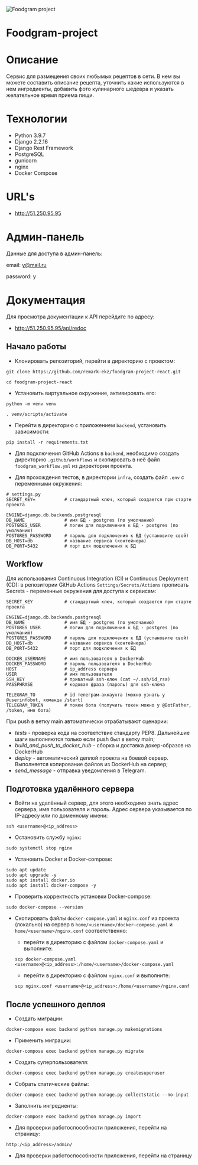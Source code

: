 ![Foodgram project](https://github.com/remark-ekz/foodgram-project-react/actions/workflows/foodgram_workflow.yml/badge.svg)

# **Foodgram-project**

# Описание

Сервис для размещения своих любымых рецептов в сети. В нем вы можете составить описание рецепта, уточнить какие используются в нем ингредиенты, добавить фото кулинарного шедевра и указать желательное время приема пищи.

# Технологии

- Python 3.9.7
- Django 2.2.16
- Django Rest Framework
- PostgreSQL
- gunicorn
- nginx
- Docker Compose

# URL's

- http://51.250.95.95

# Админ-панель

Данные для доступа в админ-панель:

email: y@mail.ru

password: y

# Документация

Для просмотра документации к API перейдите по адресу:
- http://51.250.95.95/api/redoc

## Начало работы
* Клонировать репозиторий, перейти в директорию с проектом:
```
git clone https://github.com/remark-ekz/foodgram-project-react.git
```
```
cd foodgram-project-react
```

* Установить виртуальное окружение, активировать его:
```
python -m venv venv
```
```
. venv/scripts/activate
```

* Перейти в директорию с приложением ```backend```, установить зависимости:
```
pip install -r requirements.txt
```

* Для подключения GitHub Actions в ```backend```, необходимо создать директорию 
```.github/workflows``` и скопировать в неё файл ```foodgram_workflow.yml``` из
директории проекта.

* Для прохождения тестов, в директории ```infra```, создать файл ```.env``` с
переменными окружения:
```
# settings.py
SECRET_KEY=           # стандартный ключ, который создается при старте проекта

ENGINE=django.db.backends.postgresql
DB_NAME               # имя БД - postgres (по умолчанию)
POSTGRES_USER         # логин для подключения к БД - postgres (по умолчанию)
POSTGRES_PASSWORD     # пароль для подключения к БД (установите свой)
DB_HOST=db            # название сервиса (контейнера)
DB_PORT=5432          # порт для подключения к БД
```

## Workflow

Для использования Continuous Integration (CI) и Continuous Deployment (CD): в
репозитории GitHub Actions ```Settings/Secrets/Actions``` прописать Secrets -
переменные окружения для доступа к сервисам:

```
SECRET_KEY            # стандартный ключ, который создается при старте проекта

ENGINE=django.db.backends.postgresql
DB_NAME               # имя БД - postgres (по умолчанию)
POSTGRES_USER         # логин для подключения к БД - postgres (по умолчанию)
POSTGRES_PASSWORD     # пароль для подключения к БД (установите свой)
DB_HOST=db            # название сервиса (контейнера)
DB_PORT=5432          # порт для подключения к БД

DOCKER_USERNAME       # имя пользователя в DockerHub
DOCKER_PASSWORD       # пароль пользователя в DockerHub
HOST                  # ip_address сервера
USER                  # имя пользователя
SSH_KEY               # приватный ssh-ключ (cat ~/.ssh/id_rsa)
PASSPHRASE            # кодовая фраза (пароль) для ssh-ключа

TELEGRAM_TO           # id телеграм-аккаунта (можно узнать у @userinfobot, команда /start)
TELEGRAM_TOKEN        # токен бота (получить токен можно у @BotFather, /token, имя бота)
```

При push в ветку main автоматически отрабатывают сценарии:
* *tests* - проверка кода на соответствие стандарту PEP8.
Дальнейшие шаги выполняются только если push был в ветку main;
* *build_and_push_to_docker_hub* - сборка и доставка докер-образов на DockerHub
* *deploy* - автоматический деплой проекта на боевой сервер. Выполняется
копирование файлов из DockerHub на сервер;
* *send_message* - отправка уведомления в Telegram.

## Подготовка удалённого сервера
* Войти на удалённый сервер, для этого необходимо знать адрес сервера, имя
пользователя и пароль. Адрес сервера указывается по IP-адресу или по доменному
имени:
```
ssh <username>@<ip_address>
```

* Остановить службу ```nginx```:
```
sudo systemctl stop nginx
```

* Установить Docker и Docker-compose:
```
sudo apt update
sudo apt upgrade -y
sudo apt install docker.io
sudo apt install docker-compose -y
```

* Проверить корректность установки Docker-compose:
```
sudo docker-compose --version
```

* Скопировать файлы ```docker-compose.yaml``` и
```nginx.conf``` из проекта (локально) на сервер в
```home/<username>/docker-compose.yaml``` и
```home/<username>/nginx.conf``` соответственно:

  * перейти в директорию с файлом ```docker-compose.yaml``` и выполните:
  ```
  scp docker-compose.yaml <username>@<ip_address>:/home/<username>/docker-compose.yaml
  ```
  * перейти в директорию с файлом ```nginx.conf``` и выполните:
  ```
  scp nginx.conf <username>@<ip_address>:/home/<username>/nginx.conf
  ```

## После успешного деплоя
* Создать миграции:
```
docker-compose exec backend python manage.py makemigrations
```
* Применить миграции:
```
docker-compose exec backend python manage.py migrate
```
* Создать суперпользователя:
```
docker-compose exec backend python manage.py createsuperuser
```
* Собрать статические файлы:
```
docker-compose exec backend python manage.py collectstatic --no-input
```
* Заполнить ингредиенты:
```
docker-compose exec backend python manage.py import
```

* Для проверки работоспособности приложения, перейти на страницу:
```
http:/<ip_address>/admin/
```
* Для проверки работоспособности приложения, перейти на страницу